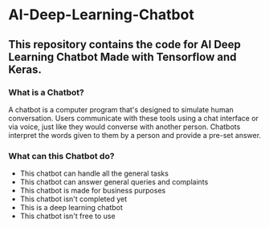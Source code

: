 # AI-Deep-Learning-Chatbot
This repository contains the code for AI Deep Learning Chatbot Made with Tensorflow and Keras.
---
### What is a Chatbot?
A chatbot is a computer program that's designed to simulate human conversation. Users communicate with these tools using a chat interface or via voice, just like they would converse with another person. Chatbots interpret the words given to them by a person and provide a pre-set answer.

### What can this Chatbot do?
- This chatbot can handle all the general tasks
- This chatbot can answer general queries and complaints 
- This chatbot is made for business purposes 
- This chatbot isn't completed yet 
- This is a deep learning chatbot
- This chatbot isn't free to use
